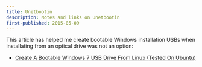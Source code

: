 ```yaml
---
title: Unetbootin
description: Notes and links on Unetbootin
first-published: 2015-05-09
---
```


This article has helped me create bootable Windows installation USBs when 
installating from an optical drive was not an option:

*   [Create A Bootable Windows 7 USB Drive From Linux (Tested On Ubuntu)][1]

<!-- Links -->
[1]: http://www.webupd8.org/2010/10/create-bootable-windows-7-usb-drive.html 
  "Create A Bootable Windows 7 USB Drive From Linux (Tested On Ubuntu)"
